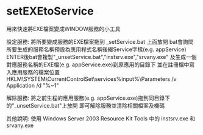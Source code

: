 # setEXEtoService
用來快速將EXE檔案變成WINDOW服務的小工具

設定服務:
	將所要變成服務的EXE檔案拖到 _setService.bat 上面放開
	bat會詢問所要生成的服務名稱預設為應用程式名稱後綴Service字樣(e.g. appService)
	ENTER後bat會複製"_unsetService.bat","instsrv.exe","srvany.exe"
	及生成一個對應服務名稱的EXE檔(e.g. appService.exe)到原應用的目錄下
	並在註冊檔中寫入應用服務的檔案位置
	HKLM\SYSTEM\CurrentControlSet\services\%input%\Parameters /v Application /d "%~1"

解除服務:
	將之前生程的應用服務(e.g. appService.exe)拖到同目錄下的"_unsetService.bat"上放開
	即可解除服務並清除相關檔案及機碼

其他說明:
	使用 Windows Server 2003 Resource Kit Tools 中的 instsrv.exe 和 srvany.exe

